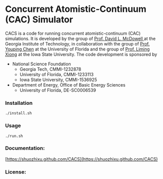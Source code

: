 # Concurrent Atomistic-Continuum (CAC) Simulator

CACS is a code for running concurrent atomistic-continuum (CAC) simulations. It is developed by the group of [Prof. David L. McDowell ](http://www.me.gatech.edu/faculty/mcdowell) at the Georgia Institute of Technology, in collaboration with the group of [Prof. Youping Chen](http://web.mae.ufl.edu/chenlab/) at the University of Florida and the group of [Prof. Liming Xiong](http://www.aere.iastate.edu/lmxiong/) at the Iowa State University. The code development is sponsored by

* National Science Foundation
	- Georgia Tech, CMMI-1232878
	- University of Florida, CMMI-1233113
	- Iowa State University, CMMI-1536925
* Department of Energy, Office of Basic Energy Sciences
	- University of Florida, DE-SC0006539

### Installation

	./install.sh

### Usage

	./run.sh

### Documentation:

[https://shuozhixu.github.com/CACS](https://shuozhixu.github.com/CACS)

### License:
